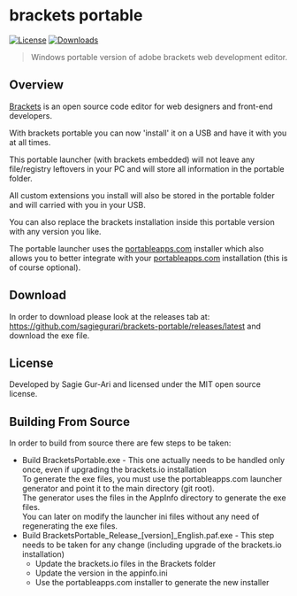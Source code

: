 # brackets portable

[![License](https://img.shields.io/badge/license-MIT-blue.svg)](https://github.com/sagiegurari/brackets-portable/blob/master/LICENSE) [![Downloads](https://img.shields.io/github/downloads/sagiegurari/brackets-portable/total.svg)](https://github.com/sagiegurari/brackets-portable/releases/latest)

> Windows portable version of adobe brackets web development editor.

## Overview

[Brackets](http://brackets.io/) is an open source code editor for web designers and front-end developers.

With brackets portable you can now 'install' it on a USB and have it with you at all times.

This portable launcher (with brackets embedded) will not leave any file/registry leftovers in your PC and will store all information in the portable folder.

All custom extensions you install will also be stored in the portable folder and will carried with you in your USB.

You can also replace the brackets installation inside this portable version with any version you like.

The portable launcher uses the [portableapps.com](http://portableapps.com/) installer which also allows you to better integrate with your [portableapps.com](http://portableapps.com/) installation (this is of course optional).

## Download

In order to download please look at the releases tab at: https://github.com/sagiegurari/brackets-portable/releases/latest and download the exe file.

## License

Developed by Sagie Gur-Ari and licensed under the MIT open source license.

## Building From Source

In order to build from source there are few steps to be taken:
* Build BracketsPortable.exe - This one actually needs to be handled only once, even if upgrading the brackets.io installation<br>To generate the exe files, you must use the portableapps.com launcher generator and point it to the main directory (git root).<br>The generator uses the files in the AppInfo directory to generate the exe files.<br>You can later on modify the launcher ini files without any need of regenerating the exe files.
* Build BracketsPortable_Release_[version]_English.paf.exe - This step needs to be taken for any change (including upgrade of the brackets.io installation)
  * Update the brackets.io files in the Brackets folder
  * Update the version in the appinfo.ini
  * Use the portableapps.com installer to generate the new installer
